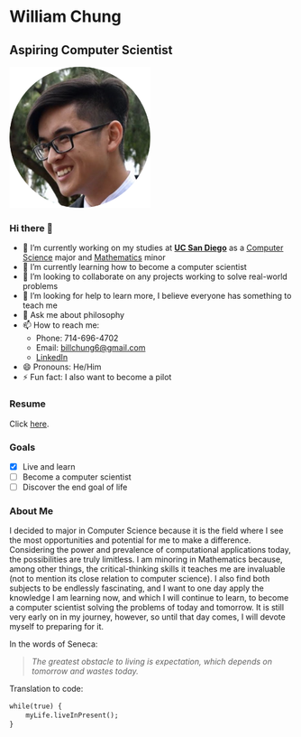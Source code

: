 # William Chung
## Aspiring Computer Scientist

<img src="assets/images/headshot.png" alt="headshot" width="250"/>

### Hi there 👋

- 🔭 I’m currently working on my studies at [**UC San Diego**](https://ucsd.edu/) as a [Computer Science](https://cse.ucsd.edu/) major and [Mathematics](https://www.math.ucsd.edu/) minor
- 🌱 I’m currently learning how to become a computer scientist
- 👯 I’m looking to collaborate on any projects working to solve real-world problems 
- 🤔 I’m looking for help to learn more, I believe everyone has something to teach me
- 💬 Ask me about philosophy 
- 📫 How to reach me:
  - Phone: 714-696-4702
  - Email: billchung6@gmail.com
  - [LinkedIn](https://www.linkedin.com/in/williamkchung/)
- 😄 Pronouns: He/Him
- ⚡ Fun fact: I also want to become a pilot

### Resume

Click [here](assets/William%20Chung%20Resume.pdf).

### Goals

- [x] Live and learn 
- [ ] Become a computer scientist
- [ ] Discover the end goal of life

### About Me

I decided to major in Computer Science because it is the field where I see the most opportunities and potential for me to make a difference. Considering the power and prevalence of computational applications today, the possibilities are truly limitless. I am minoring in Mathematics because, among other things, the critical-thinking skills it teaches me are invaluable (not to mention its close relation to computer science). I also find both subjects to be endlessly fascinating, and I want to one day apply the knowledge I am learning now, and which I will continue to learn, to become a computer scientist solving the problems of today and tomorrow. It is still very early on in my journey, however, so until that day comes, I will devote myself to preparing for it. 

In the words of Seneca: 

> *The greatest obstacle to living is expectation, which depends on tomorrow and wastes today.*

Translation to code:
```
while(true) {
    myLife.liveInPresent();
}
```
